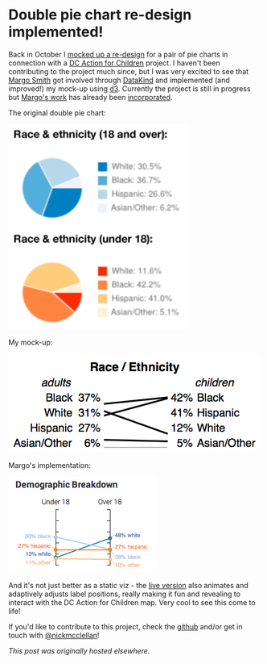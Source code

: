 # Double pie chart re-design implemented!


Back in October I <a href="http://planspace.org/2013/10/06/redesigning-a-double-pie-chart/">mocked up a re-design</a> for a pair of pie charts in connection with a <a href="http://www.dcactionforchildren.org/">DC Action for Children</a> project. I haven't been contributing to the project much since, but I was very excited to see that <a href="http://margoleesmith.com/">Margo Smith</a> got involved through <a href="http://www.datakind.org/">DataKind</a> and implemented (and improved!) my mock-up using <a href="http://d3js.org/">d3</a>. Currently the project is still in progress but <a href="http://margoleesmith.com/dc_action/">Margo's work</a> has already been <a href="http://nickmcclellan.github.io/dcaction/">incorporated</a>.

The original double pie chart:

<a href="screen-shot-2013-10-06-at-4-22-24-pm.png"><img class="aligncenter size-medium wp-image-350" alt="Screen Shot 2013-10-06 at 4.22.24 PM" src="screen-shot-2013-10-06-at-4-22-24-pm.png"></a>

My mock-up:

<a href="screen-shot-2013-10-06-at-4-22-51-pm.png"><img class="aligncenter size-medium wp-image-352" alt="Screen Shot 2013-10-06 at 4.22.51 PM" src="screen-shot-2013-10-06-at-4-22-51-pm.png"></a>

Margo's implementation:

<a href="screen-shot-2014-03-15-at-6-28-13-pm.png"><img class="aligncenter size-full wp-image-873" alt="Screen Shot 2014-03-15 at 6.28.13 PM" src="screen-shot-2014-03-15-at-6-28-13-pm.png"></a>

And it's not just better as a static viz - the <a href="http://nickmcclellan.github.io/dcaction/">live version</a> also animates and adaptively adjusts label positions, really making it fun and revealing to interact with the DC Action for Children map. Very cool to see this come to life!

If you'd like to contribute to this project, check the <a href="https://github.com/nickmcclellan/dcaction/">github</a> and/or get in touch with <a href="https://twitter.com/nickmcclellan">@nickmcclellan</a>!



*This post was originally hosted elsewhere.*
